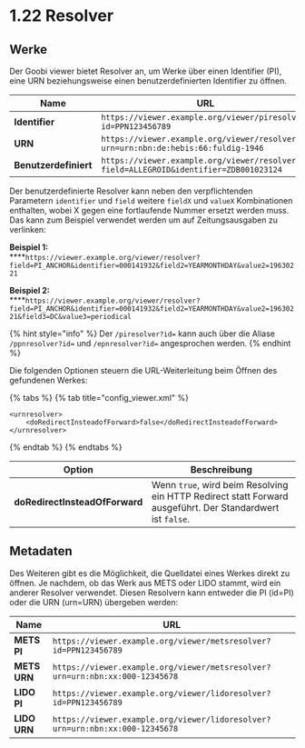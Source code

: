 # 1.22 Resolver

## Werke

Der Goobi viewer bietet Resolver an, um Werke über einen Identifier (PI), eine URN beziehungsweise einen benutzerdefinierten Identifier zu öffnen.&#x20;

| Name                  | URL                                                                                  |
| --------------------- | ------------------------------------------------------------------------------------ |
| **Identifier**        | `https://viewer.example.org/viewer/piresolver?id=PPN123456789`                       |
| **URN**               | `https://viewer.example.org/viewer/resolver?urn=urn:nbn:de:hebis:66:fuldig-1946`     |
| **Benutzerdefiniert** | `https://viewer.example.org/viewer/resolver?field=ALLEGROID&identifier=ZDB001023124` |

Der benutzerdefinierte Resolver kann neben den verpflichtenden Parametern `identifier` und `field` weitere `fieldX` und `valueX` Kombinationen enthalten, wobei X gegen eine fortlaufende Nummer ersetzt werden muss. Das kann zum Beispiel verwendet werden um auf Zeitungsausgaben zu verlinken:

**Beispiel 1:**\
****`https://viewer.example.org/viewer/resolver?field=PI_ANCHOR&identifier=000141932&field2=YEARMONTHDAY&value2=19630221`

**Beispiel 2:**\
****`https://viewer.example.org/viewer/resolver?field=PI_ANCHOR&identifier=000141932&field2=YEARMONTHDAY&value2=19630221&field3=DC&value3=periodical`

{% hint style="info" %}
Der `/piresolver?id=` kann auch über die Aliase `/ppnresolver?id=` und `/epnresolver?id=` angesprochen werden.
{% endhint %}

Die folgenden Optionen steuern die URL-Weiterleitung beim Öffnen des gefundenen Werkes:

{% tabs %}
{% tab title="config_viewer.xml" %}
```markup
<urnresolver>
    <doRedirectInsteadofForward>false</doRedirectInsteadofForward>
</urnresolver>
```
{% endtab %}
{% endtabs %}

| **Option**                     | Beschreibung                                                                                               |
| ------------------------------ | ---------------------------------------------------------------------------------------------------------- |
| **doRedirectInsteadOfForward** | Wenn `true`, wird beim Resolving ein HTTP Redirect statt Forward ausgeführt. Der Standardwert ist `false`. |

## Metadaten

Des Weiteren gibt es die Möglichkeit, die Quelldatei eines Werkes direkt zu öffnen. Je nachdem, ob das Werk aus METS oder LIDO stammt, wird ein anderer Resolver verwendet. Diesen Resolvern kann entweder die PI (id=PI) oder die URN (urn=URN) übergeben werden:

| Name         | URL                                                                          |
| ------------ | ---------------------------------------------------------------------------- |
| **METS PI**  | `https://viewer.example.org/viewer/metsresolver?id=PPN123456789`             |
| **METS URN** | `https://viewer.example.org/viewer/metsresolver?urn=urn:nbn:xx:000-12345678` |
| **LIDO PI**  | `https://viewer.example.org/viewer/lidoresolver?id=PPN123456789`             |
| **LIDO URN** | `https://viewer.example.org/viewer/lidoresolver?urn=urn:nbn:xx:000-12345678` |
